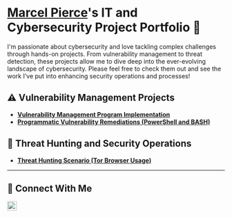 # <a href="https://www.linkedin.com/in/marcel-pierce-1a49b52a5/">Marcel Pierce</a>'s IT and Cybersecurity Project Portfolio 🔐

I'm passionate about cybersecurity and love tackling complex challenges through hands-on projects. From vulnerability management to threat detection, these projects allow me to dive deep into the ever-evolving landscape of cybersecurity. Please feel free to check them out and see the work I’ve put into enhancing security operations and processes!


## ⚠️ Vulnerability Management Projects

- **[Vulnerability Management Program Implementation](https://github.com/mpierc13/Vulnerability-Management-Program)**
- **[Programmatic Vulnerability Remediations (PowerShell and BASH)](https://github.com/mpierc13/Programmatic-Vulnerability-Remediations)**

## 🚨 Threat Hunting and Security Operations

- **[Threat Hunting Scenario (Tor Browser Usage)](https://github.com/mpierc13/Threat-Hunting-Scenario-Tor)**

<hr/>

## 🤳 Connect With Me

[<img align="left" alt="___________ | LinkedIn" width="22px" src="https://www.linkedin.com/in/marcel-pierce-1a49b52a5/" />][linkedin]

[linkedin]: https://linkedin.com/in/___________

<!--

<img width="35" alt="image" src="https://github.com/user-attachments/assets/2f41c7cd-5ea8-4475-b451-a37161b6c3fb"> 

<img width="35" alt="image" src="https://github.com/user-attachments/assets/77649969-9910-4994-8b96-74a116cfb2a8">

-->
